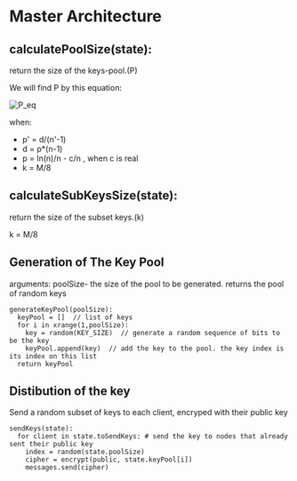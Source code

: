 # Master Architecture

## calculatePoolSize(state):
return the size of the keys-pool.(P)

We will find P by this equation:

![P_eq](https://github.com/reutnagar/distributed-RSA-for-IoT/blob/master/Docs/p_eq.png)

when:
- p' = d/(n'-1)
- d = p*(n-1)
- p = ln(n)/n - c/n , when c is real 
- k = M/8

## calculateSubKeysSize(state):
return the size of the subset keys.(k)

k = M/8

## Generation of The Key Pool
arguments: poolSize- the size of the pool to be generated.
returns the pool of random keys
```
generateKeyPool(poolSize):
  keyPool = []  // list of keys
  for i in xrange(1,poolSize):
    key = random(KEY_SIZE)  // generate a random sequence of bits to be the key
    keyPool.append(key)  // add the key to the pool. the key index is its index on this list
  return keyPool    
```

## Distibution of the key
Send a random subset of keys to each client, encryped with their public key
```
sendKeys(state):
  for client in state.toSendKeys: # send the key to nodes that already sent their public key
    index = random(state.poolSize)
    cipher = encrypt(public, state.keyPool[i])
    messages.send(cipher)
```
